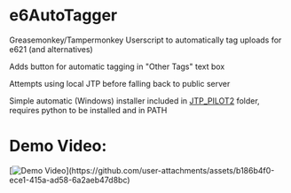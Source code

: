 # e6AutoTagger
Greasemonkey/Tampermonkey Userscript to automatically tag uploads for e621 (and alternatives)

Adds button for automatic tagging in "Other Tags" text box

Attempts using local JTP before falling back to public server

Simple automatic (Windows) installer included in [JTP_PILOT2](https://huggingface.co/RedRocket/JointTaggerProject) folder, requires python to be installed and in PATH

# Demo Video:
[![Demo Video]([https://i.sstatic.net/Vp2cE.pn](https://github.com/user-attachments/assets/b186b4f0-ece1-415a-ad58-6a2aeb47d8bc))](https://github.com/user-attachments/assets/b186b4f0-ece1-415a-ad58-6a2aeb47d8bc)
